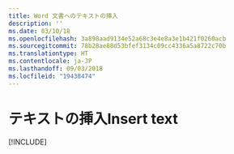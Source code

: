 ```yaml
---
title: Word 文書へのテキストの挿入
description: ''
ms.date: 03/10/18
ms.openlocfilehash: 3a898aad9134e52a68c3e4e8a3e1b421f0260acb
ms.sourcegitcommit: 78b28ae88d53bfef3134c09cc4336a5a8722c70b
ms.translationtype: HT
ms.contentlocale: ja-JP
ms.lasthandoff: 09/03/2018
ms.locfileid: "19438474"
---
```

# <a name="insert-text"></a><span data-ttu-id="1a85b-102">テキストの挿入</span><span class="sxs-lookup"><span data-stu-id="1a85b-102">Insert text</span></span>

[!INCLUDE[](../includes/word-tutorial-insert-text.md)]